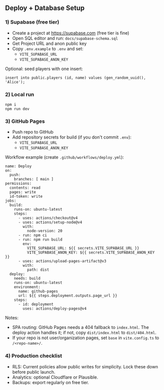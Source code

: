 ## Deploy + Database Setup

### 1) Supabase (free tier)

- Create a project at https://supabase.com (free tier is fine)
- Open SQL editor and run: `docs/supabase-schema.sql`
- Get Project URL and anon public key
- Copy `.env.example` to `.env` and set:
  - `VITE_SUPABASE_URL`
  - `VITE_SUPABASE_ANON_KEY`

Optional: seed players with one insert:

```
insert into public.players (id, name) values (gen_random_uuid(), 'Alice');
```

### 2) Local run

```
npm i
npm run dev
```

### 3) GitHub Pages

- Push repo to GitHub
- Add repository secrets for build (if you don't commit `.env`):
  - `VITE_SUPABASE_URL`
  - `VITE_SUPABASE_ANON_KEY`

Workflow example (create `.github/workflows/deploy.yml`):

```
name: Deploy
on:
  push:
    branches: [ main ]
permissions:
  contents: read
  pages: write
  id-token: write
jobs:
  build:
    runs-on: ubuntu-latest
    steps:
      - uses: actions/checkout@v4
      - uses: actions/setup-node@v4
        with:
          node-version: 20
      - run: npm ci
      - run: npm run build
        env:
          VITE_SUPABASE_URL: ${{ secrets.VITE_SUPABASE_URL }}
          VITE_SUPABASE_ANON_KEY: ${{ secrets.VITE_SUPABASE_ANON_KEY }}
      - uses: actions/upload-pages-artifact@v3
        with:
          path: dist
  deploy:
    needs: build
    runs-on: ubuntu-latest
    environment:
      name: github-pages
      url: ${{ steps.deployment.outputs.page_url }}
    steps:
      - id: deployment
        uses: actions/deploy-pages@v4
```

Notes:
- SPA routing: GitHub Pages needs a 404 fallback to `index.html`. The deploy action handles it; if not, copy `dist/index.html` to `dist/404.html`.
- If your repo is not user/organization pages, set `base` in `vite.config.ts` to `/<repo-name>/`.

### 4) Production checklist

- RLS: Current policies allow public writes for simplicity. Lock these down before public launch.
- Analytics: optional Cloudflare or Plausible.
- Backups: export regularly on free tier.

